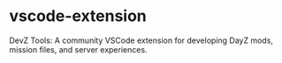 # vscode-extension

DevZ Tools: A community VSCode extension for developing DayZ mods, mission files, and server experiences.
